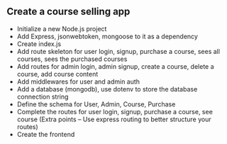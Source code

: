 ## Create a course selling app

- Initialize a new Node.js project  
- Add Express, jsonwebtoken, mongoose to it as a dependency  
- Create index.js  
- Add route skeleton for user login, signup, purchase a course, sees all courses, sees the purchased courses  
- Add routes for admin login, admin signup, create a course, delete a course, add course content  
- Add middlewares for user and admin auth  
- Add a database (mongodb), use dotenv to store the database connection string  
- Define the schema for User, Admin, Course, Purchase  
- Complete the routes for user login, signup, purchase a course, see course (Extra points – Use express routing to better structure your routes)  
- Create the frontend  
